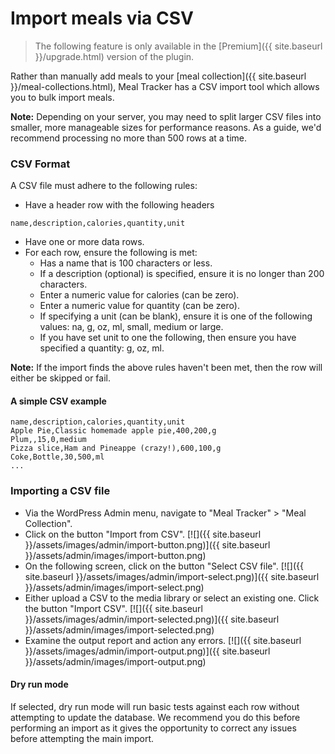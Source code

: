 # Import meals via CSV

> The following feature is only available in the [Premium]({{ site.baseurl }}/upgrade.html) version of the plugin.

Rather than manually add meals to your [meal collection]({{ site.baseurl }}/meal-collections.html), Meal Tracker has a CSV import tool which allows you to bulk import meals.

**Note:** Depending on your server, you may need to split larger CSV files into smaller, more manageable sizes for performance reasons. As a guide, we'd recommend processing no more than 500 rows at a time.

### CSV Format

A CSV file must adhere to the following rules:

- Have a header row with the following headers
```
name,description,calories,quantity,unit
```
- Have one or more data rows.
- For each row, ensure the following is met:
    - Has a name that is 100 characters or less.
    - If a description (optional) is specified, ensure it is no longer than 200 characters.
    - Enter a numeric value for calories (can be zero).
    - Enter a numeric value for quantity (can be zero).
    - If specifying a unit (can be blank), ensure it is one of the following values: na, g, oz, ml, small, medium or large.
    - If you have set unit to one the following, then ensure you have specified a quantity: g, oz, ml.
    
**Note:** If the import finds the above rules haven't been met, then the row will either be skipped or fail.

#### A simple CSV example

```
name,description,calories,quantity,unit
Apple Pie,Classic homemade apple pie,400,200,g
Plum,,15,0,medium
Pizza slice,Ham and Pineappe (crazy!),600,100,g
Coke,Bottle,30,500,ml
...
```

### Importing a CSV file

- Via the WordPress Admin menu, navigate to "Meal Tracker" > "Meal Collection".
- Click on the button "Import from CSV".
[![]({{ site.baseurl }}/assets/images/admin/import-button.png)]({{ site.baseurl }}/assets/admin/images/import-button.png) 
- On the following screen, click on the button "Select CSV file".
[![]({{ site.baseurl }}/assets/images/admin/import-select.png)]({{ site.baseurl }}/assets/admin/images/import-select.png) 
- Either upload a CSV to the media library or select an existing one. Click the button "Import CSV".
[![]({{ site.baseurl }}/assets/images/admin/import-selected.png)]({{ site.baseurl }}/assets/admin/images/import-selected.png)
- Examine the output report and action any errors.
[![]({{ site.baseurl }}/assets/images/admin/import-output.png)]({{ site.baseurl }}/assets/admin/images/import-output.png)

#### Dry run mode

If selected, dry run mode will run basic tests against each row without attempting to update the database. We recommend you do this before performing an import as it gives the opportunity to correct any issues before attempting the main import.